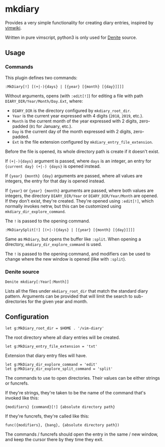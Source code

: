 # mkdiary

Provides a very simple functionality for creating diary entries, inspired by
[vimwiki](https://github.com/vimwiki/vimwiki).

Written in pure vimscript, python3 is only used for
[Denite](https://github.com/Shougo/denite.nvim) source.

## Usage

### Commands

This plugin defines two commands:

```viml
:MkDiary[!] [(+|-){days} | [{year} [{month} [{day}]]]]
```

Without arguments, opens (with `:edit[!]`) for editing a file with path
`DIARY_DIR/Year/Month/Day.Ext`, where:

- `DIARY_DIR` is the directory configured by `mkdiary_root_dir`.
- `Year` is the current year expressed with 4 digits (`2018`, `2019`, etc.).
- `Month` is the current month of the year expressed with 2 digits, zero-padded
  (`01` for January, etc.).
- `Day` is the current day of the month expressed with 2 digits, zero-padded.
- `Ext` is the file extension configured by `mkdiary_entry_file_extension`.

Before the file is opened, its whole directory path is create if it doesn't
exist.

If `(+|-){days}` argument is passed, where `days` is an integer, an entry for
`{current day} (+|-) {days}` is opened instead.

If `{year} {month} {day}` arguments are passed, where all values are integers,
the entry for that day is opened instead.

If `{year}` or `{year} {month}` arguments are passed, where both values are
integers, the directory `DIARY_DIR/Year` or `DIARY_DIR/Year/Month` are opened.
If they don't exist, they're created. They're opened using `:edit[!]`, which
normally invokes netrw, but this can be customized using
`mkdiary_dir_explore_command`.

The `!` is passed to the opening command.

```viml
:MkDiarySplit[!] [(+|-){days} | [{year} [{month} [{day}]]]]
```

Same as `MkDiary`, but opens the buffer like `:split`. When opening
a directory, `mkdiary_dir_explore_command` is used.

The `!` is passed to the opening command, and modifiers can be used to change
where the new window is opened (like with `:split`).

### Denite source

```viml
Denite mkdiary[:Year[:Month]]
```

Lists all the files under `mkdiary_root_dir` that match the standard diary
pattern. Arguments can be provided that will limit the search to
sub-directories for the given year and month.


## Configuration

```viml
let g:MkDiary_root_dir = $HOME . '/vim-diary'
```

The root directory where all diary entries will be created.

```viml
let g:MkDiary_entry_file_extension = 'txt'
```

Extension that diary entry files will have.

```viml
let g:MkDiary_dir_explore_command = 'edit'
let g:MkDiary_dir_explore_split_command = 'split'
```

The commands to use to open directories. Their values can be either strings or
funcrefs.

If they're strings, they're taken to be the name of the command that's invoked
like this:

```viml
{modifiers} {command}[!] {absolute directory path}
```

If they're funcrefs, they're called like this:

```viml
func({modifiers}, {bang}, {absolute directory path})
```

The commands / funcrefs should open the entry in the same / new window, and
keep the cursor there by they time they exit.
